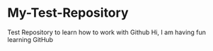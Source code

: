 # My-Test-Repository
Test Repository to learn how to work with Github
Hi, I am having fun learning GitHub
